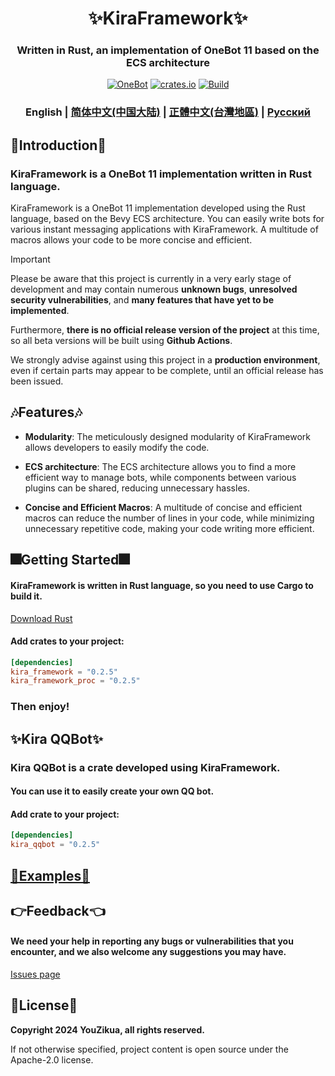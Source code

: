 <div align="center">
  
  # ✨KiraFramework✨
  
  <h3 align="center">Written in Rust, an implementation of OneBot 11 based on the ECS architecture</h3>

  <a href="https://github.com/botuniverse/onebot-11"><img src="https://img.shields.io/badge/OneBot-11-black" alt="OneBot"></a>
  <a href="https://crates.io/crates/kira_framework"><img src="https://img.shields.io/crates/v/kira_framework" alt="crates.io"></a>
  <a href="https://github.com/YouZiSoftware/KiraFramework/actions"><img src="https://github.com/YouZiSoftware/KiraFramework/actions/workflows/rust.yml/badge.svg" alt="Build"/></a>

  ### English | [简体中文(中国大陆)](README_zh_CN.md) | [正體中文(台灣地區)](README_zh_TW.md) | [Русский](README_ru.md)
</div>

## 🎉Introduction🎉
### KiraFramework is a OneBot 11 implementation written in Rust language.
KiraFramework is a OneBot 11 implementation developed using the Rust language, based on the Bevy ECS architecture. You can easily write bots for various instant messaging applications with KiraFramework. A multitude of macros allows your code to be more concise and efficient.
> [!IMPORTANT]
> Please be aware that this project is currently in a very early stage of development and may contain numerous **unknown bugs**, **unresolved security vulnerabilities**, and **many features that have yet to be implemented**.
> 
> Furthermore, **there is no official release version of the project** at this time, so all beta versions will be built using **Github Actions**.
> 
> We strongly advise against using this project in a **production environment**, even if certain parts may appear to be complete, until an official release has been issued.
## 🎶Features🎶
- **Modularity**: The meticulously designed modularity of KiraFramework allows developers to easily modify the code.

- **ECS architecture**: The ECS architecture allows you to find a more efficient way to manage bots, while components between various plugins can be shared, reducing unnecessary hassles.

- **Concise and Efficient Macros**: A multitude of concise and efficient macros can reduce the number of lines in your code, while minimizing unnecessary repetitive code, making your code writing more efficient.

## 🎆Getting Started🎆
#### KiraFramework is written in Rust language, so you need to use Cargo to build it.
[Download Rust](https://www.rust-lang.org/en-US/learn/get-started)

#### Add crates to your project:
```toml
[dependencies]
kira_framework = "0.2.5"
kira_framework_proc = "0.2.5"
```

### Then enjoy!

## ✨Kira QQBot✨
### Kira QQBot is a crate developed using KiraFramework.
#### You can use it to easily create your own QQ bot.

#### Add crate to your project:
```toml
[dependencies]
kira_qqbot = "0.2.5"
```

## [📕Examples📕](https://github.com/YouZiSoftware/KiraFramework/tree/main/examples)

## 👉Feedback👈
#### We need your help in reporting any bugs or vulnerabilities that you encounter, and we also welcome any suggestions you may have.

[Issues page](https://github.com/YouZiSoftware/KiraFramework/issues)

## 📄License📄

**Copyright 2024 YouZikua, all rights reserved.**

If not otherwise specified, project content is open source under the Apache-2.0 license.
